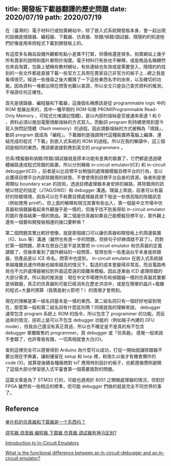 title: 開發板下載器翻譯的歷史問題
date: 2020/07/19
path: 2020/07/19
---
在（臺灣的）電子材料行或拍賣網站中，除了嵌入式系統開發板本身，會一起出現的設備是燒錄器、編程器、下載器、仿真器、除錯/偵錯/調試器，隱隱約約知道他們好像是用來把程式下載到開發板上的。

有這麼多名稱且設備外觀都有點小差異不打緊，但價格還差很多。拍賣網站上幾乎所有賣家的說明和圖片都照抄淘寶。電子材料行有些也不解釋，或是商品名稱顯然也來自淘寶，包裝上號稱有教材網址，有些連結也失效或是需要登入，隱隱約約找到的一些文件都是直接下載一些官方工具用在賣家自己非官方的板子上...總之我是看得很茫。經過一些搜尋之後大概猜了一下這些東西名字的由來，以及確切的功能。因為資料一堆都出現在問答也難以查證，所以全文只是自己查完資料的推測，不保證任何正確性。

首先是燒錄器、編程器和下載器，這幾個名稱應該是從 programmable logic 中的 ROM 發展出來的，其中一種早期的 ROM 叫做 PROM(Programmable Read-Only Memory ，可程式化唯讀記憶體)，是以內部的熔絲是否接通來表達 1 和 0 ，資料必須以施加電壓燒斷熔絲的方式寫入。而動詞 program 則持續使用到當今寫入快閃記憶體（flash memory）的過程。因此燒斷熔絲的方式被稱為「燒錄」，動詞 program 就成為「編程」。下載器則是強調現代這種裝置將電腦上編譯、連結完成的程式「下載」到嵌入式系統的 ROM 的過程。所以在我的解讀中，這三個詞是相同的東西，應該都直接對應到英文的 programmers 。

仿真/模擬器和偵錯/除錯/調試器就是原本功能有差異的裝置了，它們都是透過硬體線路達成程式除錯的裝置，所以分別稱做 in-circuit emulator(ICE) 和 in-circuit debugger(ICD) ，前者是以比目標平台稍強的處理器模擬目標平台的行為，並以此獲得目標平台內部除錯用的狀態，不會使用到目標平台自身的資源。後者則是使用類似 boundary scan 的技術，透過目標處理器本身安排的線路，將除錯用的訊號以特定的協定（JTAG/SWD）和 debugger 溝通。理論上來說，前者可以有最好的除錯環境，因為可以在不耗費目標處理器資源下發送一些很高階的除錯訊息（例如使用 printf）。但上面的解釋和現況其實有些出入，第一個是中文市場中仿真器和偵錯器看起來外觀幾乎是一樣的，但幾乎找不到長得和 in-circuit emulator 的圖片搜尋結果一樣的商品。第二個是仿真器如果自己能模擬目標平台，那外觀上還有一個要和開發板相連的接口要幹嘛？

第二個問題其實比較好想像，就是那個接口可以讓仿真器和開發板上的周邊裝置（IO、bus 等）溝通（雖然也有進一步的問題，但排句子好麻煩就不寫了）。而對於第一個問題，原本在想自己是不是其實把 in-circuit emulator 和仿真器的定義讀錯了，但後來看到了國外網站的一段問答，發現也有一些產品似乎本身是除錯器，但產品是以 ICE 命名。問答中也提到， in-circuit emulator 在嵌入式系統越來越複雜且運作時脈也越來越高的情況下，製造的成本會變得非常高，而且電路佈局也不允許處理器被拉到外面這麼遠的距離來模擬。因此逐漸由 ICD 處理除錯的大部分需求。所以我的推測是：現在中文市場裡外形和偵錯器一樣的仿真器其實都是偵錯器，真正的仿真器則可能已經消失在歷史洪流中，或是在簡單的晶片+複雜的程式+大量的預算（我猜是射火箭吧？）的情境才會用到。

現在的理解是第一組名詞基本是一樣的東西、第二組名詞只有一個好好地留到現在，那麼第一組和第二組名詞有什麼區別嗎？同樣就我的理解來說， debugger 通常包含 program 系統上 ROM 的指令，所以包含了 programmer 的功能。而反過來的情況，技術上是可以不包含 debugger 功能的（例如板子內建的 DFU mode），但我自己還沒有真正買過，所以也不確定是不是真的有不包含 debugger 單獨販售的 programmer。買 debugger 或「仿真器」 感覺一般來說不會錯了，也許等我有錢，一切真相就會大白(O)。

查到這裡完全可以感覺得到 Arduino 為什麼可以成功，打從一開始就讓除錯器不要出現在字典裏，讓紛擾留在 setup 和 loop 裡，和很久以後才有機會爆炸的 code (X)。就算是後續各種廠商對 IoT 應用特別設計的板子，也都遵循慣例避開了這個大部分學習嵌入式平臺會第一個需要面對的問題。

這篇文章是為了 STM32 打的，可能也適用於 8051 之類微處理器的情況，但對於 FPGA 雖然有一些相近的標準，但可能 debugger 們做的就是完全不同世界的事了。

## Reference

[单片机的仿真器和下载器是一个东西吗？](https://zhidao.baidu.com/question/434560691.html)

[烧写器,烧录器,编程器,下载器,仿真器,调试器有神马区别?](https://zhidao.baidu.com/question/588512461.html)

[Introduction to In-Circuit Emulators](https://www.embedded.com/introduction-to-in-circuit-emulators/)

[What is the functional difference between an in-circuit-debugger and an in-circuit emulator?](https://electronics.stackexchange.com/questions/19933/what-is-the-functional-difference-between-an-in-circuit-debugger-and-an-in-circu)
